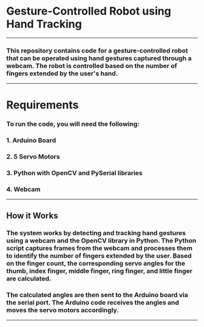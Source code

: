 # Gesture-Controlled Robot using Hand Tracking

---
### This repository contains code for a gesture-controlled robot that can be operated using hand gestures captured through a webcam. The robot is controlled based on the number of fingers extended by the user's hand.

---
# Requirements
### To run the code, you will need the following:
### 1. Arduino Board
### 2. 5 Servo Motors
### 3. Python with OpenCV and PySerial libraries
### 4. Webcam

---
## How it Works
### The system works by detecting and tracking hand gestures using a webcam and the OpenCV library in Python. The Python script captures frames from the webcam and processes them to identify the number of fingers extended by the user. Based on the finger count, the corresponding servo angles for the thumb, index finger, middle finger, ring finger, and little finger are calculated.

### The calculated angles are then sent to the Arduino board via the serial port. The Arduino code receives the angles and moves the servo motors accordingly.

---





